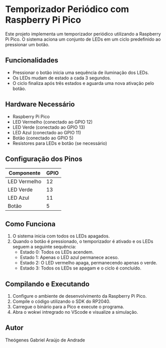 # Temporizador Periódico com Raspberry Pi Pico

Este projeto implementa um temporizador periódico utilizando a Raspberry Pi Pico. O sistema aciona um conjunto de LEDs em um ciclo predefinido ao pressionar um botão.

## Funcionalidades
- Pressionar o botão inicia uma sequência de iluminação dos LEDs.
- Os LEDs mudam de estado a cada 3 segundos.
- O ciclo finaliza após três estados e aguarda uma nova ativação pelo botão.

## Hardware Necessário
- Raspberry Pi Pico
- LED Vermelho (conectado ao GPIO 12)
- LED Verde (conectado ao GPIO 13)
- LED Azul (conectado ao GPIO 11)
- Botão (conectado ao GPIO 5)
- Resistores para LEDs e botão (se necessário)

## Configuração dos Pinos
| Componente  | GPIO |
|------------|------|
| LED Vermelho | 12 |
| LED Verde    | 13 |
| LED Azul     | 11 |
| Botão       | 5  |

## Como Funciona
1. O sistema inicia com todos os LEDs apagados.
2. Quando o botão é pressionado, o temporizador é ativado e os LEDs seguem a seguinte sequência:
   - Estado 0: Todos os LEDs acendem.
   - Estado 1: Apenas o LED azul permanece aceso.
   - Estado 2: O LED vermelho apaga, permanecendo apenas o verde.
   - Estado 3: Todos os LEDs se apagam e o ciclo é concluído.

## Compilando e Executando
1. Configure o ambiente de desenvolvimento da Raspberry Pi Pico.
2. Compile o código utilizando o SDK do RP2040.
3. Carregue o binário para a Pico e execute o programa.
4. Abra o wokwi intregrado no VScode e visualize a simulação.

## Autor
Theógenes Gabriel Araújo de Andrade



